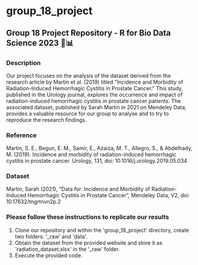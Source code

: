 # group_18_project

## Group 18 Project Repository - R for Bio Data Science 2023 🧬📊

### Description

Our project focuses on the analysis of the dataset derived from the research article by Martin et al. (2019) titled "Incidence and Morbidity of Radiation-Induced Hemorrhagic Cystitis in Prostate Cancer." This study, published in the Urology journal, explores the occurrence and impact of radiation-induced hemorrhagic cystitis in prostate cancer patients. The associated dataset, published by Sarah Martin in 2021 on Mendeley Data, provides a valuable resource for our group to analyse and to try to reproduce the research findings. 


### Reference

Martin, S. E., Begun, E. M., Samir, E., Azaiza, M. T., Allegro, S., & Abdelhady, M. (2019). Incidence and morbidity of radiation-induced hemorrhagic cystitis in prostate cancer. Urology, 131, doi: 10.1016/j.urology.2019.05.034


### Dataset

Martin, Sarah (2021), “Data for: Incidence and Morbidity of Radiation-Induced Hemorrhagic Cystitis in Prostate Cancer”, Mendeley Data, V2, doi: 10.17632/tngrtnvn2p.2


### Please follow these instructions to replicate our results

1. Clone our repository and within the 'group_18_project' directory, create two folders: '_raw' and 'data'.
2. Obtain the dataset from the provided website and store it as 'radiation_dataset.xlsx' in the '_raw' folder.
3. Execute the provided code.
